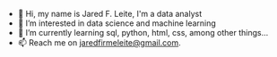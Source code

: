 - 👋 Hi, my name is Jared F. Leite, I'm a data analyst 
- 👀 I’m interested in data science and machine learning
- 🌱 I’m currently learning sql, python, html, css, among other things...
- 📫 Reach me on jaredfirmeleite@gmail.com.

<!---
jaredleite/jaredleite is a ✨ special ✨ repository because its `README.md` (this file) appears on your GitHub profile.
You can click the Preview link to take a look at your changes.
--->
